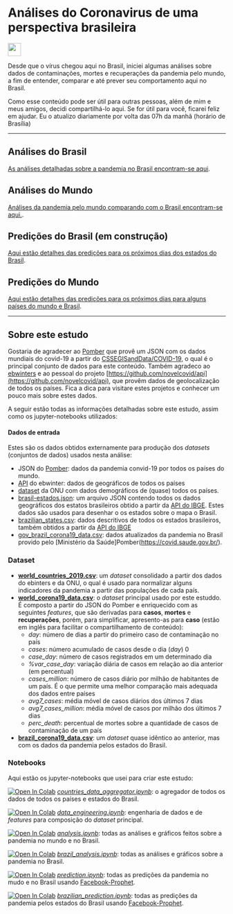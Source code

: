 # **Análises do Coronavirus de uma perspectiva brasileira**

<img src="https://raw.githubusercontent.com/NovelCOVID/API/master/assets/flags/gb.png" width="30"  />

Desde que o vírus chegou aqui no Brasil, iniciei algumas análises sobre dados de contaminações, mortes e recuperações da pandemia pelo mundo, a fim de entender, comparar e até prever seu comportamento aqui no Brasil.

Como esse conteúdo pode ser útil para outras pessoas, além de mim e meus amigos, decidi compartilhá-lo aqui. Se for útil para você, ficarei feliz em ajudar.
Eu o atualizo diariamente por volta das 07h da manhã (horário de Brasília)

-----------------

## Análises do Brasil

<!-- [<img src="analysis/BrazilMap.png" width="80"  /> <br>Click here for updated map](analysis/brazilMap.html) -->
[As análises detalhadas sobre a pandemia no Brasil encontram-se aqui](analysis/README.md).

## Análises do Mundo
[Análises da pandemia pelo mundo comparando com o Brasil encontram-se aqui.](analysis/README_WORLD.md).

## Predições do Brasil (em construção)
[Aqui estão detalhes das predições para os próximos dias dos estados do Brasil](predictions/README.md).

## Predições do Mundo
[Aqui estão detalhes das predições para os próximos dias para alguns países do mundo e Brasil](predictions/README_WORLD.md).

------------------
## Sobre este estudo

Gostaria de agradecer ao [Pomber](https://github.com/pomber/covid19) que provê um JSON com os dados mundiais do covid-19 a partir do [CSSEGISandData/COVID-19](https://github.com/CSSEGISandData/COVID-19), o qual é o principal conjunto de dados para este conteúdo. Também agradeco ao [ebwinters](https://github.com/NovelCOVID/API/commits?author=ebwinters) e ao pessoal do projeto [https://github.com/novelcovid/api](https://github.com/novelcovid/api), que provêm dados de geolocalização de todos os países.
Fica a dica para visitare estes projetos e conhecer um pouco mais sobre estes dados.

A seguir estão todas as informações detalhadas sobre este estudo, assim como os jupyter-notebooks utilizados:

#### Dados de entrada
Estes são os dados obtidos externamente para produção dos *datasets* (conjuntos de dados) usados nesta análise:
* JSON do [Pomber](https://github.com/pomber/covid19): dados da pandemia convid-19 por todos os países do mundo.
* [API](https://github.com/novelcovid/api) do  ebwinter: dados de geográficos de todos os países
* [dataset](#https://population.un.org/wpp/Download/Standard/CSV/) da ONU com dados demográficos de (quase) todos os países.
* [brasil-estados.json](data/brasil-estados.json): um arquivo JSON contendo todos os dados geográficos dos estatos brasileiros obtido a partir da [API do IBGE](https://servicodados.ibge.gov.br/api/v2/malhas/?formato=application/vnd.geo+json&resolucao=2). Estes dados são usados para desenhar o os estados sobre o mapa o Brasil.
* [brazilian_states.csv](data/brazilian_states.csv): dados descritivos de todos os estados brasileiros, também obtidos a partir da [API do IBGE](https://servicodados.ibge.gov.br/api/v1/localidades/estados/)
* [gov_brazil_corona19_data.csv](data/gov_brazil_corona19_data.csv): dados atualizados da pandemia no Brasil provido pelo [Ministério da Saúde]Pomber(https://covid.saude.gov.br/).

### Dataset
* **[world_countries_2019.csv](data/world_countries_2019.csv)**: um *dataset* consolidado a partir dos dados do ebinters e da ONU, o qual é usado para normalizar alguns indicadores da pandemia a partir das populações de cada país.
* **[world_corona19_data.csv](data/world_corona19_data.csv)**: o *dataset* principal usado por este estuddo. É composto a partir do JSON do Pomber e enriquecido com as seguintes *features*, que são derivadas para **casos**, **mortes** e **recuperações**, porém, para simplificar, apresento-as para **caso** (estão em inglês para facilitar o compartilhamento de conteúdo):
    * *day*: número de dias a partir do primeiro caso de contaminação no país
    * *cases*: número acumulado de casos desde o dia (*day*) 0
    * *case_day*: número de casos registrados em um determinado dia
    * *%var_case_day*: variação diária de casos em relação ao dia anterior (em percentual)
    * *cases_million*: número de casos diário por milhão de habitantes de um país. É o que permite uma melhor comparação mais adequada dos dados entre países
    * *avg7_cases*: média móvel de casos diários dos últimos 7 dias
    * *avg7_cases_million*: média móvel de casos por milhão dos últimos 7 dias 
    * *perc_death*: percentual de mortes sobre a quantidade de casos de contaminação de um país
* **[brazil_corona19_data.csv](data/brazil_corona19_data.csv)**: um *dataset* quase idêntico ao anterior, mas com os dados da pandemia pelos estados do Brasil. 

### Notebooks
Aqui estão os jupyter-notebooks que usei para criar este estudo:

[![Open In Colab](https://colab.research.google.com/assets/colab-badge.svg)](https://colab.research.google.com/github/rafaelcastellar/coronavirus/blob/master/notebooks/countries_data_aggregator.ipynb) *[countries_data_aggregator.ipynb](notebooks/countries_data_aggregator.ipynb)*: o agregador de todos os dados de todos os países e estados do Brasil.

[![Open In Colab](https://colab.research.google.com/assets/colab-badge.svg)](https://colab.research.google.com/github/rafaelcastellar/coronavirus/blob/master/notebooks/data_engineering.ipynb) *[data_engineering.ipynb](notebooks/data_engineering.ipynb)*: engenharia de dados e de *features* para composição do *dataset* principal.

[![Open In Colab](https://colab.research.google.com/assets/colab-badge.svg)](https://colab.research.google.com/github/rafaelcastellar/coronavirus/blob/master/notebooks/analysis.ipynb) *[analysis.ipynb](notebooks/analysis.ipynb)*: todas as análises e gráficos feitos sobre a pandemia no mundo e no Brasil.

[![Open In Colab](https://colab.research.google.com/assets/colab-badge.svg)](https://colab.research.google.com/github/rafaelcastellar/coronavirus/blob/master/notebooks/brazil_analysis.ipynb) *[brazil_analysis.ipynb](notebooks/brazil_analysis.ipynb)*: todas as análises e gráficos sobre a pandemia no Brasil.

[![Open In Colab](https://colab.research.google.com/assets/colab-badge.svg)](https://colab.research.google.com/github/rafaelcastellar/coronavirus/blob/master/notebooks/prediction.ipynb) *[prediction.ipynb](notebooks/prediction.ipynb)*: todas as predições da pandemia no mudo e no Brasil usando [Facebook-Prophet](https://facebook.github.io/prophet/docs/quick_start.html).

[![Open In Colab](https://colab.research.google.com/assets/colab-badge.svg)](https://colab.research.google.com/github/rafaelcastellar/coronavirus/blob/master/notebooks/brazilian_prediction.ipynb) *[brazilian_prediction.ipynb](notebooks/brazilian_prediction.ipynb)*: todas as predições da pandemia pelos estados do Brasil usando [Facebook-Prophet](https://facebook.github.io/prophet/docs/quick_start.html).